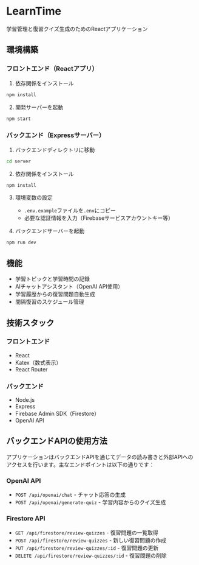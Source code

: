 # LearnTime

学習管理と復習クイズ生成のためのReactアプリケーション

## 環境構築

### フロントエンド（Reactアプリ）

1. 依存関係をインストール

```bash
npm install
```

2. 開発サーバーを起動

```bash
npm start
```

### バックエンド（Expressサーバー）

1. バックエンドディレクトリに移動

```bash
cd server
```

2. 依存関係をインストール

```bash
npm install
```

3. 環境変数の設定
   - `.env.example`ファイルを`.env`にコピー
   - 必要な認証情報を入力（Firebaseサービスアカウントキー等）

4. バックエンドサーバーを起動

```bash
npm run dev
```

## 機能

- 学習トピックと学習時間の記録
- AIチャットアシスタント（OpenAI API使用）
- 学習履歴からの復習問題自動生成
- 間隔復習のスケジュール管理

## 技術スタック

### フロントエンド
- React
- Katex（数式表示）
- React Router

### バックエンド
- Node.js
- Express
- Firebase Admin SDK（Firestore）
- OpenAI API

## バックエンドAPIの使用方法

アプリケーションはバックエンドAPIを通じてデータの読み書きと外部APIへのアクセスを行います。主なエンドポイントは以下の通りです：

### OpenAI API

- `POST /api/openai/chat` - チャット応答の生成
- `POST /api/openai/generate-quiz` - 学習内容からのクイズ生成

### Firestore API

- `GET /api/firestore/review-quizzes` - 復習問題の一覧取得
- `POST /api/firestore/review-quizzes` - 新しい復習問題の作成
- `PUT /api/firestore/review-quizzes/:id` - 復習問題の更新
- `DELETE /api/firestore/review-quizzes/:id` - 復習問題の削除

```